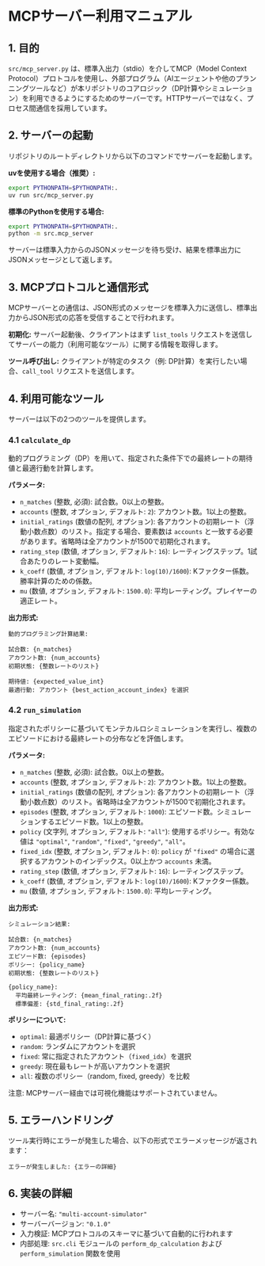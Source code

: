 # MCPサーバー利用マニュアル

## 1. 目的
`src/mcp_server.py` は、標準入出力（stdio）を介してMCP（Model Context Protocol）プロトコルを使用し、外部プログラム（AIエージェントや他のプランニングツールなど）が本リポジトリのコアロジック（DP計算やシミュレーション）を利用できるようにするためのサーバーです。HTTPサーバーではなく、プロセス間通信を採用しています。

## 2. サーバーの起動
リポジトリのルートディレクトリから以下のコマンドでサーバーを起動します。

**uvを使用する場合（推奨）:**
```bash
export PYTHONPATH=$PYTHONPATH:.
uv run src/mcp_server.py
```

**標準のPythonを使用する場合:**
```bash
export PYTHONPATH=$PYTHONPATH:.
python -m src.mcp_server
```

サーバーは標準入力からのJSONメッセージを待ち受け、結果を標準出力にJSONメッセージとして返します。

## 3. MCPプロトコルと通信形式
MCPサーバーとの通信は、JSON形式のメッセージを標準入力に送信し、標準出力からJSON形式の応答を受信することで行われます。

**初期化:**
サーバー起動後、クライアントはまず `list_tools` リクエストを送信してサーバーの能力（利用可能なツール）に関する情報を取得します。

**ツール呼び出し:**
クライアントが特定のタスク（例: DP計算）を実行したい場合、`call_tool` リクエストを送信します。

## 4. 利用可能なツール
サーバーは以下の2つのツールを提供します。

### 4.1 `calculate_dp`
動的プログラミング（DP）を用いて、指定された条件下での最終レートの期待値と最適行動を計算します。

**パラメータ:**
- `n_matches` (整数, 必須): 試合数。0以上の整数。
- `accounts` (整数, オプション, デフォルト: `2`): アカウント数。1以上の整数。
- `initial_ratings` (数値の配列, オプション): 各アカウントの初期レート（浮動小数点数）のリスト。指定する場合、要素数は `accounts` と一致する必要があります。省略時は全アカウントが1500で初期化されます。
- `rating_step` (数値, オプション, デフォルト: `16`): レーティングステップ。1試合あたりのレート変動幅。
- `k_coeff` (数値, オプション, デフォルト: `log(10)/1600`): Kファクター係数。勝率計算のための係数。
- `mu` (数値, オプション, デフォルト: `1500.0`): 平均レーティング。プレイヤーの適正レート。

**出力形式:**
```
動的プログラミング計算結果:

試合数: {n_matches}
アカウント数: {num_accounts}
初期状態: {整数レートのリスト}

期待値: {expected_value_int}
最適行動: アカウント {best_action_account_index} を選択
```

### 4.2 `run_simulation`
指定されたポリシーに基づいてモンテカルロシミュレーションを実行し、複数のエピソードにおける最終レートの分布などを評価します。

**パラメータ:**
- `n_matches` (整数, 必須): 試合数。0以上の整数。
- `accounts` (整数, オプション, デフォルト: `2`): アカウント数。1以上の整数。
- `initial_ratings` (数値の配列, オプション): 各アカウントの初期レート（浮動小数点数）のリスト。省略時は全アカウントが1500で初期化されます。
- `episodes` (整数, オプション, デフォルト: `1000`): エピソード数。シミュレーションするエピソード数。1以上の整数。
- `policy` (文字列, オプション, デフォルト: `"all"`): 使用するポリシー。有効な値は `"optimal"`, `"random"`, `"fixed"`, `"greedy"`, `"all"`。
- `fixed_idx` (整数, オプション, デフォルト: `0`): `policy` が `"fixed"` の場合に選択するアカウントのインデックス。0以上かつ `accounts` 未満。
- `rating_step` (数値, オプション, デフォルト: `16`): レーティングステップ。
- `k_coeff` (数値, オプション, デフォルト: `log(10)/1600`): Kファクター係数。
- `mu` (数値, オプション, デフォルト: `1500.0`): 平均レーティング。

**出力形式:**
```
シミュレーション結果:

試合数: {n_matches}
アカウント数: {num_accounts}
エピソード数: {episodes}
ポリシー: {policy_name}
初期状態: {整数レートのリスト}

{policy_name}:
  平均最終レーティング: {mean_final_rating:.2f}
  標準偏差: {std_final_rating:.2f}
```

**ポリシーについて:**
- `optimal`: 最適ポリシー（DP計算に基づく）
- `random`: ランダムにアカウントを選択
- `fixed`: 常に指定されたアカウント（`fixed_idx`）を選択
- `greedy`: 現在最もレートが高いアカウントを選択
- `all`: 複数のポリシー（random, fixed, greedy）を比較

注意: MCPサーバー経由では可視化機能はサポートされていません。

## 5. エラーハンドリング
ツール実行時にエラーが発生した場合、以下の形式でエラーメッセージが返されます：
```
エラーが発生しました: {エラーの詳細}
```

## 6. 実装の詳細
- サーバー名: `"multi-account-simulator"`
- サーバーバージョン: `"0.1.0"`
- 入力検証: MCPプロトコルのスキーマに基づいて自動的に行われます
- 内部処理: `src.cli` モジュールの `perform_dp_calculation` および `perform_simulation` 関数を使用 